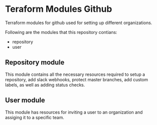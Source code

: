 # Teraform Modules Github

Terraform modules for github used for setting up different organizations.

Following are the modules that this repository contians:

- repository
- user

## Repository module

This module contains all the necessary resources required to setup a repository, add slack webhooks, protect master branches, add custom labels, as well as adding status checks.

## User module

This module has resources for inviting a user to an organization and assiging it to a specific team.